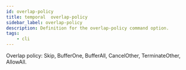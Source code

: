```yaml
---
id: overlap-policy
title: temporal  overlap-policy
sidebar_label: overlap-policy
description: Definition for the overlap-policy command option.
tags:
	- cli
---
```

Overlap policy: Skip, BufferOne, BufferAll, CancelOther, TerminateOther, AllowAll.
